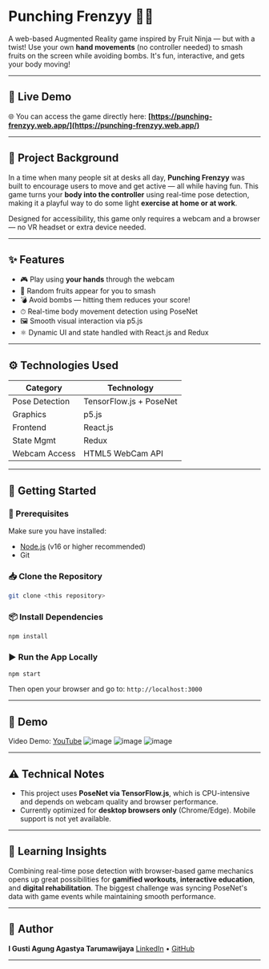 # Punching Frenzyy 🍉💥

A web-based Augmented Reality game inspired by Fruit Ninja — but with a twist! Use your own **hand movements** (no controller needed) to smash fruits on the screen while avoiding bombs. It's fun, interactive, and gets your body moving!

---
## 🔗 **Live Demo**

🌐 You can access the game directly here:
**[https://punching-frenzyy.web.app/](https://punching-frenzyy.web.app/)**

---

## 🎯 Project Background

In a time when many people sit at desks all day, **Punching Frenzyy** was built to encourage users to move and get active — all while having fun. This game turns your **body into the controller** using real-time pose detection, making it a playful way to do some light **exercise at home or at work**.

Designed for accessibility, this game only requires a webcam and a browser — no VR headset or extra device needed.

---

## ✨ Features

- 🎮 Play using **your hands** through the webcam
- 🍌 Random fruits appear for you to smash
- 💣 Avoid bombs — hitting them reduces your score!
- ⏱ Real-time body movement detection using PoseNet
- 🖼️ Smooth visual interaction via p5.js
- ⚛️ Dynamic UI and state handled with React.js and Redux

---

## ⚙️ Technologies Used

| Category       | Technology                          |
|----------------|-------------------------------------|
| Pose Detection | TensorFlow.js + PoseNet             |
| Graphics       | p5.js                               |
| Frontend       | React.js                            |
| State Mgmt     | Redux                               |
| Webcam Access  | HTML5 WebCam API                    |

---

## 🚀 Getting Started

### 🧰 Prerequisites

Make sure you have installed:
- [Node.js](https://nodejs.org/) (v16 or higher recommended)
- Git

### 📥 Clone the Repository

```bash
git clone <this repository>
```

### 📦 Install Dependencies

```bash
npm install
```
### ▶️ Run the App Locally

```bash
npm start
```

Then open your browser and go to:
`http://localhost:3000`

---

## 📸 Demo
Video Demo: [YouTube](https://www.youtube.com/watch?v=Hbdu22tZFOo)
![image](https://ucabadb99329289044259b984952.previews.dropboxusercontent.com/p/thumb/ACoLpqUszVBSHeoRGd88cB-DiEzmH3z-jqPztqLmqpJX15wgdOLqnbPOpLAumfmtUi5jsVggNT5mnAqhypuMRysh0x6eYtv7vfCn01T_jK4d343iLu6djyI48sBNukS_9iHGiwEJoXeQtxOytPNdJ8Ekfmb_NfYYb7bvhd_oP3Oe9ZUmQ7Bidf0aghWq_EK1D-UQf3CQ2qhmiKq7FvO9OjeH_MIDPiz1tKrnk3qWqVRljWcU9PZvVF3tOBp7p07d4Bcvp0MIXwEB_GGcZKESvMWNk1a4e6uYNVcMUNeFKfX7X8xk6ERQsitNcpkakwg-Q6gud4wlbNB6a-TYlVa7vzKMkhW4x5c2-RTPvWPvt-5u0HBV_IqBp3bKmIict0YAXoy53rKJYKRWwqY9NrnX-RRU/p.png?is_prewarmed=true)
![image](https://uc26bccea6f28f8046d2d90156c3.previews.dropboxusercontent.com/p/thumb/ACo1TNR_DWrTgLhXQ2IiIJTk9e4z3DXE1Knu_mXwqkPb9Z9TZl0i6HWk8_u5UYQH5AeABHO5FRoKm1c_fR_jSQimxLGPg7T3K_4ARUEtZ_5-zllaZQK8YbYuVh6jAIcotEmuqjYN1mUi_6r3xYywQuuHjiRMBPAaYanRElbwQCHUsWL8ol4XEjSydRa8Uk8MLqlWGkdfZRzDkBXUvxXvZqEg5TJr-cTfhTc0iuDEIlUMC__rECKzw4bKJLMGFZfmdy_z-RiXx_UBWphl3YRZVrtWX0Ex8PkB4lqt-M_roFd8v8Qf71MUNJ1RnjPNDsujkzt3I3hEWQ1fr5IG3-guYC5u2BD_NscKlLS2_jx1IMNYMF1BBZNGskpzaPmCiJ1u_X0jYHCq9LNCaqHb0HFZcO6TRW_8c6RGd92Arfw7a-sEioPVoTe4OGy8PhuyNZqg91GNebkiBUCVuQKToUKwgnLe/p.png?is_prewarmed=true)
![image](https://uc26bccea6f28f8046d2d90156c3.previews.dropboxusercontent.com/p/thumb/ACo1TNR_DWrTgLhXQ2IiIJTk9e4z3DXE1Knu_mXwqkPb9Z9TZl0i6HWk8_u5UYQH5AeABHO5FRoKm1c_fR_jSQimxLGPg7T3K_4ARUEtZ_5-zllaZQK8YbYuVh6jAIcotEmuqjYN1mUi_6r3xYywQuuHjiRMBPAaYanRElbwQCHUsWL8ol4XEjSydRa8Uk8MLqlWGkdfZRzDkBXUvxXvZqEg5TJr-cTfhTc0iuDEIlUMC__rECKzw4bKJLMGFZfmdy_z-RiXx_UBWphl3YRZVrtWX0Ex8PkB4lqt-M_roFd8v8Qf71MUNJ1RnjPNDsujkzt3I3hEWQ1fr5IG3-guYC5u2BD_NscKlLS2_jx1IMNYMF1BBZNGskpzaPmCiJ1u_X0jYHCq9LNCaqHb0HFZcO6TRW_8c6RGd92Arfw7a-sEioPVoTe4OGy8PhuyNZqg91GNebkiBUCVuQKToUKwgnLe/p.png?is_prewarmed=true)

---

## ⚠️ Technical Notes

* This project uses **PoseNet via TensorFlow\.js**, which is CPU-intensive and depends on webcam quality and browser performance.
* Currently optimized for **desktop browsers only** (Chrome/Edge). Mobile support is not yet available.

---

## 🧠 Learning Insights

Combining real-time pose detection with browser-based game mechanics opens up great possibilities for **gamified workouts**, **interactive education**, and **digital rehabilitation**. The biggest challenge was syncing PoseNet's data with game events while maintaining smooth performance.

---

## 👤 Author

**I Gusti Agung Agastya Tarumawijaya**
[LinkedIn](https://www.linkedin.com/in/agunggst/) • [GitHub](https://github.com/agunggst)

---
